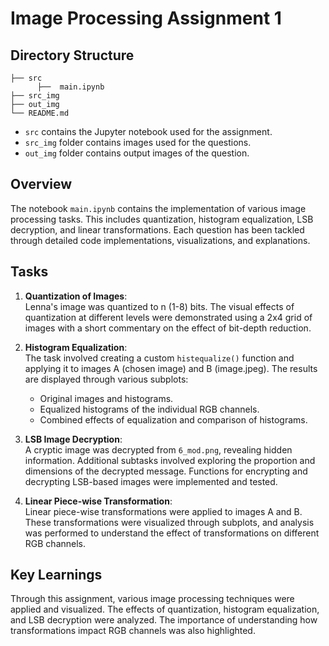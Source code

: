 # Image Processing Assignment 1

## Directory Structure
 
  ```
  ├── src
        ├──  main.ipynb
  ├── src_img
  ├── out_img
  └── README.md
  ```
- `src` contains the Jupyter notebook used for the assignment.
- `src_img` folder contains images used for the questions.
- `out_img` folder contains output images of the question.


## Overview

The notebook `main.ipynb` contains the implementation of various image processing tasks. This includes quantization, histogram equalization, LSB decryption, and linear transformations. Each question has been tackled through detailed code implementations, visualizations, and explanations.

## Tasks

1. **Quantization of Images**:  
   Lenna's image was quantized to n (1-8) bits. The visual effects of quantization at different levels were demonstrated using a 2x4 grid of images with a short commentary on the effect of bit-depth reduction.

2. **Histogram Equalization**:  
   The task involved creating a custom `histequalize()` function and applying it to images A (chosen image) and B (image.jpeg). The results are displayed through various subplots:
   - Original images and histograms.
   - Equalized histograms of the individual RGB channels.
   - Combined effects of equalization and comparison of histograms.

3. **LSB Image Decryption**:  
   A cryptic image was decrypted from `6_mod.png`, revealing hidden information. Additional subtasks involved exploring the proportion and dimensions of the decrypted message. Functions for encrypting and decrypting LSB-based images were implemented and tested.

4. **Linear Piece-wise Transformation**:  
   Linear piece-wise transformations were applied to images A and B. These transformations were visualized through subplots, and analysis was performed to understand the effect of transformations on different RGB channels.

## Key Learnings

Through this assignment, various image processing techniques were applied and visualized. The effects of quantization, histogram equalization, and LSB decryption were analyzed. The importance of understanding how transformations impact RGB channels was also highlighted.

